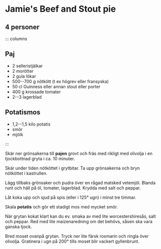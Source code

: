 # Jamie's Beef and Stout pie

## 4 personer

::: columns
## Paj

-   2 selleristjälkar
-   2 morötter
-   2 gula lökar
-   500--700 g nötkött (t ex högrev eller fransyska)
-   50 cl Guinness eller annan stout eller porter
-   400 g krossade tomater
-   2--3 lagerblad

## Potatismos

-   1,2--1,5 kilo potatis
-   smör
-   mjölk

:::

Skär ner grönsakerna till **pajen** grovt och fräs med rikligt med
olivolja i en tjockbottnad gryta i ca. 10 minuter.

Skär under tiden nötköttet i grytbitar. Ta upp grönsakerna och bryn
nötköttet i kastrullen.

Lägg tillbaks grönsaker och pudra över en rågad matsked vetemjöl. Blanda
runt och häll på öl, tomater, lagerblad. Krydda med salt och peppar.

Låt koka upp och sjud på spis (eller i 125° ugn) i minst tre timmar.

Skala **potatis** och gör ett stadigt mos med mycket smör.

När grytan kokat klart kan du ev. smaka av med lite worcestershiresås,
salt och peppar. Red med lite maizenaredning om det behövs, såsen ska
vara ganska tjock.

Bred moset ovanpå grytan. Tryck ner lite färsk rosmarin och ringla över
olivolja. Gratinera i ugn på 200° tills moset blir vackert gyllenbrunt.
